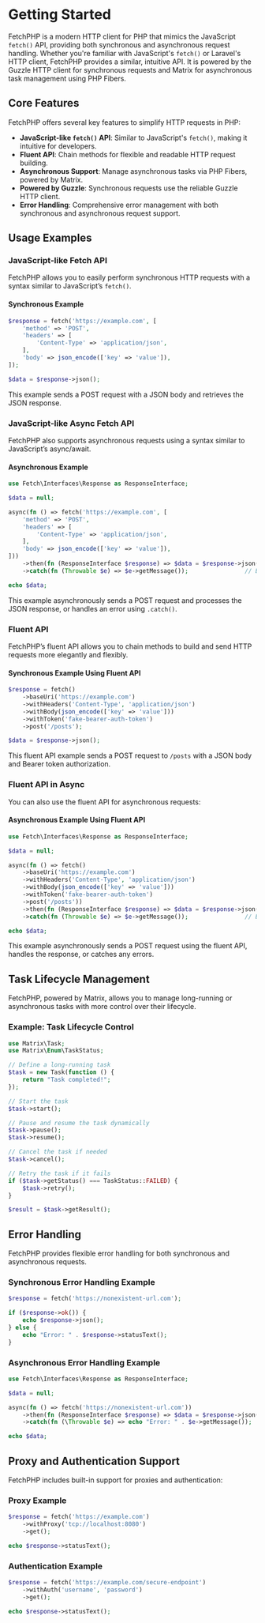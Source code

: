# Getting Started

FetchPHP is a modern HTTP client for PHP that mimics the JavaScript `fetch()` API, providing both synchronous and asynchronous request handling. Whether you're familiar with JavaScript's `fetch()` or Laravel's HTTP client, FetchPHP provides a similar, intuitive API. It is powered by the Guzzle HTTP client for synchronous requests and Matrix for asynchronous task management using PHP Fibers.

## Core Features

FetchPHP offers several key features to simplify HTTP requests in PHP:

- **JavaScript-like `fetch()` API**: Similar to JavaScript's `fetch()`, making it intuitive for developers.
- **Fluent API**: Chain methods for flexible and readable HTTP request building.
- **Asynchronous Support**: Manage asynchronous tasks via PHP Fibers, powered by Matrix.
- **Powered by Guzzle**: Synchronous requests use the reliable Guzzle HTTP client.
- **Error Handling**: Comprehensive error management with both synchronous and asynchronous request support.

## Usage Examples

### JavaScript-like Fetch API

FetchPHP allows you to easily perform synchronous HTTP requests with a syntax similar to JavaScript’s `fetch()`.

#### **Synchronous Example**

```php
$response = fetch('https://example.com', [
    'method' => 'POST',
    'headers' => [
        'Content-Type' => 'application/json',
    ],
    'body' => json_encode(['key' => 'value']),
]);

$data = $response->json();
```

This example sends a POST request with a JSON body and retrieves the JSON response.

### JavaScript-like Async Fetch API

FetchPHP also supports asynchronous requests using a syntax similar to JavaScript’s async/await.

#### **Asynchronous Example**

```php
use Fetch\Interfaces\Response as ResponseInterface;

$data = null;

async(fn () => fetch('https://example.com', [
    'method' => 'POST',
    'headers' => [
        'Content-Type' => 'application/json',
    ],
    'body' => json_encode(['key' => 'value']),
]))
    ->then(fn (ResponseInterface $response) => $data = $response->json())  // Success handler
    ->catch(fn (Throwable $e) => $e->getMessage());                // Error handler

echo $data;
```

This example asynchronously sends a POST request and processes the JSON response, or handles an error using `.catch()`.

### Fluent API

FetchPHP’s fluent API allows you to chain methods to build and send HTTP requests more elegantly and flexibly.

#### **Synchronous Example Using Fluent API**

```php
$response = fetch()
    ->baseUri('https://example.com')
    ->withHeaders('Content-Type', 'application/json')
    ->withBody(json_encode(['key' => 'value']))
    ->withToken('fake-bearer-auth-token')
    ->post('/posts');

$data = $response->json();
```

This fluent API example sends a POST request to `/posts` with a JSON body and Bearer token authorization.

### Fluent API in Async

You can also use the fluent API for asynchronous requests:

#### **Asynchronous Example Using Fluent API**

```php
use Fetch\Interfaces\Response as ResponseInterface;

$data = null;

async(fn () => fetch()
    ->baseUri('https://example.com')
    ->withHeaders('Content-Type', 'application/json')
    ->withBody(json_encode(['key' => 'value']))
    ->withToken('fake-bearer-auth-token')
    ->post('/posts'))
    ->then(fn (ResponseInterface $response) => $data = $response->json())  // Success handler
    ->catch(fn (Throwable $e) => $e->getMessage());                // Error handler

echo $data;
```

This example asynchronously sends a POST request using the fluent API, handles the response, or catches any errors.

## Task Lifecycle Management

FetchPHP, powered by Matrix, allows you to manage long-running or asynchronous tasks with more control over their lifecycle.

### **Example: Task Lifecycle Control**

```php
use Matrix\Task;
use Matrix\Enum\TaskStatus;

// Define a long-running task
$task = new Task(function () {
    return "Task completed!";
});

// Start the task
$task->start();

// Pause and resume the task dynamically
$task->pause();
$task->resume();

// Cancel the task if needed
$task->cancel();

// Retry the task if it fails
if ($task->getStatus() === TaskStatus::FAILED) {
    $task->retry();
}

$result = $task->getResult();
```

## Error Handling

FetchPHP provides flexible error handling for both synchronous and asynchronous requests.

### **Synchronous Error Handling Example**

```php
$response = fetch('https://nonexistent-url.com');

if ($response->ok()) {
    echo $response->json();
} else {
    echo "Error: " . $response->statusText();
}
```

### **Asynchronous Error Handling Example**

```php
use Fetch\Interfaces\Response as ResponseInterface;

$data = null;

async(fn () => fetch('https://nonexistent-url.com'))
    ->then(fn (ResponseInterface $response) => $data = $response->json())
    ->catch(fn (\Throwable $e) => echo "Error: " . $e->getMessage());

echo $data;
```

## Proxy and Authentication Support

FetchPHP includes built-in support for proxies and authentication:

### **Proxy Example**

```php
$response = fetch('https://example.com')
    ->withProxy('tcp://localhost:8080')
    ->get();

echo $response->statusText();
```

### **Authentication Example**

```php
$response = fetch('https://example.com/secure-endpoint')
    ->withAuth('username', 'password')
    ->get();

echo $response->statusText();
```
